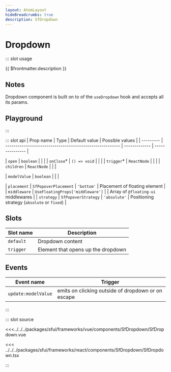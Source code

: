 ```yaml
---
layout: AtomLayout
hideBreadcrumbs: true
description: SfDropdown
---
```


# Dropdown

::: slot usage

{{ $frontmatter.description }}

## Notes

Dropdown component is built on to of the `useDropdown` hook and accepts all its params.

## Playground

<Generate />

:::

::: slot api
| Prop name | Type                                                     | Default value | Possible values |
| --------- | -------------------------------------------------------- | ------------- | --------------- |
<!-- react -->
| `open`  | `boolean`                                                |               |                 |
| `onClose`\* | `() => void`                                             |               |                 |
| `trigger`\* | `ReactNode`                                              |               |                 |
| `children` | `ReactNode` | | |
<!-- end react -->
<!-- vue -->
| `modelValue`  | `boolean`                                                |               |                 |
<!-- end vue -->
| `placement` | `SfPopoverPlacement`    | `'bottom'`      | Placement of floating element              |
| `middleware`    | `UseFloatingProps['middleware']`                 |              | Array of `@floating-ui` middlewares |
| `strategy` | `SfPopoverStrategy`    | `'absolute'`      | Positioning strategy (`absolute` or `fixed`)         |
<!-- vue -->

## Slots

| Slot name |            Description            |
| --------- | ------------------------------- |
| `default`   | Dropdown content   |
| `trigger`   | Element that opens up the dropdown   |

## Events

| Event name |            Trigger               |
| ---------- | ----------------------------   |
| `update:modelValue`     |  emits on clicking outside of dropdown or on escape  |
<!-- end vue -->
:::

::: slot source
<SourceCode>

<!-- vue -->
<<<../../../packages/sfui/frameworks/vue/components/SfDropdown/SfDropdown.vue
<!-- end vue -->
<!-- react -->
<<< ../../../packages/sfui/frameworks/react/components/SfDropdown/SfDropdown.tsx
<!-- end react -->

</SourceCode>
:::
